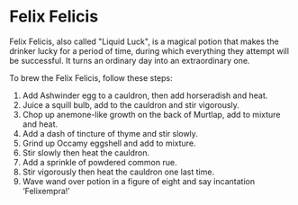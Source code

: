# Felix Felicis  
Felix Felicis, also called "Liquid Luck", is a magical potion that makes the drinker lucky for a period of time, during which everything they attempt will be successful. It turns an ordinary day into an extraordinary one.  
  
To brew the Felix Felicis, follow these steps:  
  
  
1. Add Ashwinder egg to a cauldron, then add horseradish and heat.  
2. Juice a squill bulb, add to the cauldron and stir vigorously.  
3. Chop up anemone-like growth on the back of Murtlap, add to mixture and heat.  
4. Add a dash of tincture of thyme and stir slowly.  
5. Grind up Occamy eggshell and add to mixture.  
6. Stir slowly then heat the cauldron.  
7. Add a sprinkle of powdered common rue.  
8. Stir vigorously then heat the cauldron one last time.  
9. Wave wand over potion in a figure of eight and say incantation ‘Felixempra!’  
  
  
